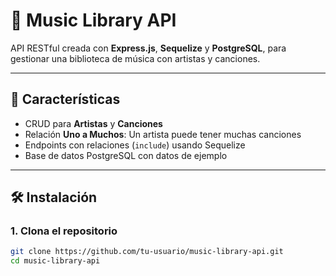 # 🎵 Music Library API

API RESTful creada con **Express.js**, **Sequelize** y **PostgreSQL**, para gestionar una biblioteca de música con artistas y canciones.

---

## 🚀 Características

- CRUD para **Artistas** y **Canciones**
- Relación **Uno a Muchos**: Un artista puede tener muchas canciones
- Endpoints con relaciones (`include`) usando Sequelize
- Base de datos PostgreSQL con datos de ejemplo

---

## 🛠️ Instalación

### 1. Clona el repositorio

```bash
git clone https://github.com/tu-usuario/music-library-api.git
cd music-library-api
